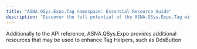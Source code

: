 ```yaml
---
title: "ASNA.QSys.Expo.Tag namespace: Essential Resource Guide"
description: "Discover the full potential of the ASNA.QSys.Expo.Tag with our comprehensive resource guide. Designed for developers and system architects"
---
```


Additionally to the API reference, ASNA.QSys.Expo provides additional resources that may be used to enhance Tag Helpers, such as DdsButton